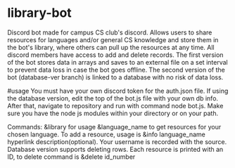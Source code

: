 # library-bot

Discord bot made for campus CS club's discord. Allows users to share resources for languages and/or general CS knowledge and store them in the bot's library, where others can pull up the resources at any time. All discord members have access to add and delete records. The first version of the bot stores data in arrays and saves to an external file on a set interval to prevent data loss in case the bot goes offline. The second version of the bot (database-ver branch) is linked to a database with no risk of data loss. 

#usage 
You must have your own discord token for the auth.json file. If using the database version, edit the top of the bot.js file with your own db info. After that, navigate to repository and run with command node bot.js. Make sure you have the node js modules within your directory or on your path. 

Commands:
&library for usage
&language_name to get resources for your chosen language. 
To add a resource, usage is &info language_name hyperlink description(optional). Your username is recorded with the source. 
Database version supports deleting rows. Each resource is printed with an ID, to delete command is &delete id_number 

